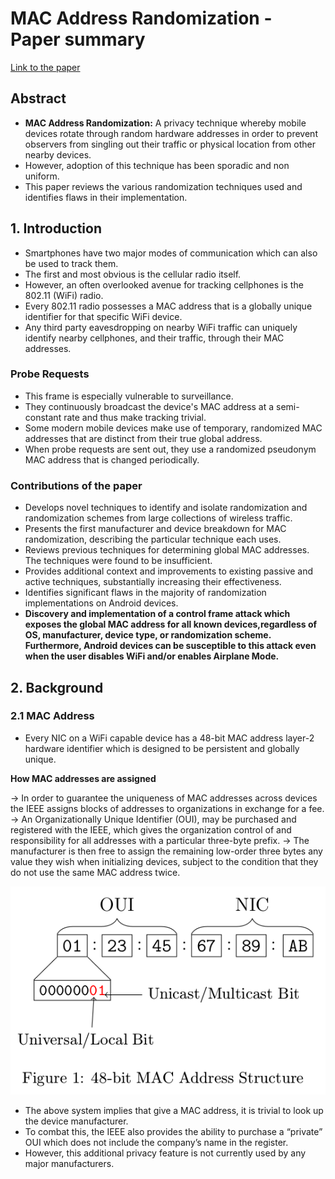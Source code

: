 # MAC Address Randomization - Paper summary

[Link to the paper](https://arxiv.org/abs/1703.02874)

## Abstract

* __MAC Address Randomization:__  A privacy technique whereby mobile devices rotate through random hardware addresses in order to prevent observers from singling out their traffic or physical location from other nearby devices.
* However, adoption of this technique has been sporadic and non uniform.
* This paper reviews the various randomization techniques used and identifies flaws in their implementation.

## 1. Introduction

* Smartphones have two major modes of communication which can also be used to track them.
* The first and most obvious is the cellular radio itself.
* However, an often overlooked  avenue for tracking cellphones is the 802.11 (WiFi) radio.
* Every 802.11 radio possesses a MAC address that is a globally unique identifier for that specific WiFi device.
* Any third party eavesdropping on nearby WiFi traffic can uniquely identify nearby cellphones, and their traffic, through
their MAC addresses.

### Probe Requests

* This frame is especially vulnerable to surveillance.
* They continuously broadcast the device's MAC address at a semi-constant rate and thus make tracking trivial.
* Some modern mobile devices make use of temporary, randomized MAC addresses that are distinct from their true global address.
* When probe requests are sent out, they use a randomized pseudonym MAC address that is changed periodically.

### Contributions of the paper

* Develops novel techniques to identify and isolate randomization and randomization schemes from large collections of wireless traffic.
* Presents the first manufacturer and device breakdown for MAC randomization, describing the particular technique each uses.
* Reviews previous techniques for determining global MAC addresses. The techniques were found to be insufficient.
* Provides additional context and improvements to existing passive and active techniques, substantially increasing their
effectiveness.
* Identifies significant flaws in the majority of randomization implementations on Android devices.
* __Discovery and implementation of a control frame attack which exposes the global MAC address for all known devices,regardless of OS, manufacturer, device type, or randomization scheme. Furthermore, Android devices can be susceptible to this attack even when the user disables WiFi and/or enables Airplane Mode.__

## 2. Background

### 2.1 MAC Address

* Every NIC on a WiFi capable device has a 48-bit MAC address layer-2 hardware identifier which is designed to be persistent and globally unique.

__How MAC addresses are assigned__

&rarr; In order to guarantee the uniqueness of MAC addresses across devices the IEEE assigns blocks of addresses to organizations in exchange for a fee.
&rarr; An Organizationally Unique Identifier (OUI), may be purchased and registered with the IEEE, which gives the organization control of and responsibility for all addresses with a particular three-byte prefix.
&rarr; The manufacturer is then free to assign the remaining low-order three bytes any value they wish when initializing devices, subject to the condition that they do not use the same MAC address twice.

![MAC address](MAC.png)



* The above system implies that give a MAC address, it is trivial to look up the device manufacturer.
* To combat this, the IEEE also provides the ability to purchase a “private” OUI which does not include the company’s name in the register.
* However, this additional privacy feature is not currently used by any major manufacturers.
